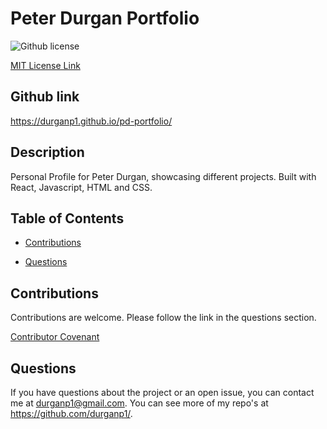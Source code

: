 # Peter Durgan Portfolio
![Github license](https://img.shields.io/badge/license-MIT-blue.svg)

[MIT License Link](https://opensource.org/licenses/MIT)

## Github link
https://durganp1.github.io/pd-portfolio/

## Description
Personal Profile for Peter Durgan, showcasing different projects.  Built with React, Javascript, HTML and CSS.

## Table of Contents

* [Contributions](#contributions)

* [Questions](#questions)

## Contributions

  Contributions are welcome.  Please follow the link in the questions section.

  [Contributor Covenant](https://www.contributor-covenant.org/version/2/0/code_of_conduct/code_of_conduct.md)

## Questions

  If you have questions about the project or an open issue, you can contact me at durganp1@gmail.com.  You can see more of my repo's at https://github.com/durganp1/.
